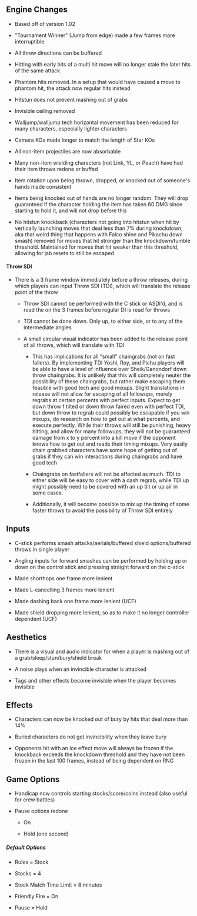 ## Engine Changes

* Based off of version 1.02

* "Tournament Winner" (Jump from edge) made a few frames more interruptible

* All throw directions can be buffered

* Hitting with early hits of a multi hit move will no longer stale the later hits of the same attack

* Phantom hits removed. In a setup that would have caused a move to phantom hit, the attack now regular hits instead

* Hitstun does not prevent mashing out of grabs

* Invisible ceiling removed

* Walljump/walljump tech horizontal movement has been reduced for many characters, especially lighter characters

* Camera KOs made longer to match the length of Star KOs

* All non-item projectiles are now absorbable

* Many non-item wielding characters (not Link, YL, or Peach) have had their item throws redone or buffed

* Item rotation upon being thrown, dropped, or knocked out of someone's hands made consistent

* Items being knocked out of hands are no longer random. They will drop guaranteed if the character holding the item has taken 60 DMG since starting to hold it, and will not drop before this

* No hitstun knockback (characters not going into hitstun when hit by vertically launching moves that deal less than 7% during knockdown, aka that weird thing that happens with Falco shine and Pikachu down smash) removed for moves that hit stronger than the knockdown/tumble threshold. Maintained for moves that hit weaker than this threshold, allowing for jab resets to still be escaped

#### Throw SDI

* There is a 3 frame window immediately before a throw releases, during which players can input Throw SDI (TDI), which will translate the release point of the throw

  * Throw SDI cannot be performed with the C stick or ASDI'd, and is read the on the 3 frames before regular DI is read for throws

  * TDI cannot be done down. Only up, to either side, or to any of the intermediate angles

  * A small circular visual indicator has been added to the release point of all throws, which will translate with TDI

    * This has implications for all "small" chaingrabs (not on fast fallers). By implementing TDI Yoshi, Roy, and Pichu players will be able to have a level of influence over Sheik/Ganondorf down throw chaingrabs. It is unlikely that this will completely neuter the possibility of these chaingrabs, but rather make escaping them feasible with good tech and good mixups. Slight translations in release will not allow for escaping of all followups, merely regrabs at certain percents with perfect inputs. Expect to get down throw f tilted or down throw faired even with perfect TDI, but down throw to regrab could possibly be escapable if you win mixups, do research on how to get out at what percents, and execute perfectly. While their throws will still be punishing, heavy hitting, and allow for many followups, they will not be guaranteed damage from x to y percent into a kill move if the opponent knows how to get out and reads their timing mixups. Very easily chain grabbed characters have some hope of getting out of grabs if they can win interactions during chaingrabs and have good tech

    * Chaingrabs on fastfallers will not be affected as much. TDI to either side will be easy to cover with a dash regrab, while TDI up might possibly need to be covered with an up tilt or up air in some cases.

    * Additionally, it will become possible to mix up the timing of some faster throws to avoid the possibility of Throw SDI entirely

## Inputs

* C-stick performs smash attacks/aerials/buffered shield options/buffered throws in single player

* Angling inputs for forward smashes can be performed by holding up or down on the control stick and pressing straight forward on the c-stick

* Made shorthops one frame more lenient

* Made L-cancelling 3 frames more lenient

* Made dashing back one frame more lenient (UCF)

* Made shield dropping more lenient, so as to make it no longer controller dependent (UCF)

## Aesthetics

* There is a visual and audio indicator for when a player is mashing out of a grab/sleep/stun/bury/shield break

* A noise plays when an invincible character is attacked

* Tags and other effects become invisible when the player becomes invisible

## Effects

* Characters can now be knocked out of bury by hits that deal more than 14%

* Buried characters do not get invincibility when they leave bury

* Opponents hit with an ice effect move will always be frozen if the knockback exceeds the knockdown threshold and they have not been frozen in the last 100 frames, instead of being dependent on RNG

## Game Options

* Handicap now controls starting stocks/score/coins instead (also useful for crew battles)

* Pause options redone

  * On

  * Hold (one second)

##### Default Options

* Rules = Stock

* Stocks = 4

* Stock Match Time Limit = 8 minutes

* Friendly Fire = On

* Pause = Hold
